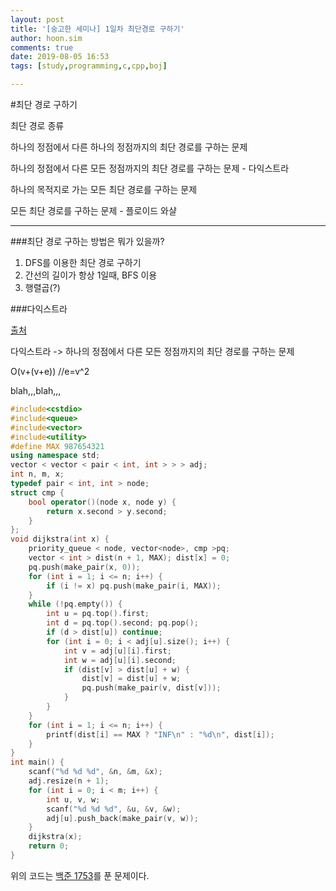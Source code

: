 ```yaml
---
layout: post
title: '[숭고한 세미나] 1일차 최단경로 구하기'
author: hoon.sim
comments: true
date: 2019-08-05 16:53
tags: [study,programming,c,cpp,boj]

---
```


#최단 경로 구하기

최단 경로 종류

하나의 정점에서 다른 하나의 정점까지의 최단 경로를 구하는 문제

하나의 정점에서 다른 모든 정점까지의 최단 경로를 구하는 문제 - 다익스트라

하나의 목적지로 가는 모든 최단 경로를 구하는 문제

모든 최단 경로를 구하는 문제 - 플로이드 와샬

---

###최단 경로 구하는 방법은 뭐가 있을까?

1. DFS를 이용한 최단 경로 구하기
2. 간선의 길이가 항상 1일때, BFS 이용
3. 행렬곱(?)


###다익스트라

[출처](https://hsp1116.tistory.com/42)

다익스트라 -> 하나의 정점에서 다른 모든 정점까지의 최단 경로를 구하는 문제

O(v+(v+e)) //e=v^2

blah,,,blah,,,

```C++
#include<cstdio>
#include<queue>
#include<vector>
#include<utility>
#define MAX 987654321
using namespace std;
vector < vector < pair < int, int > > > adj;
int n, m, x;
typedef pair < int, int > node;
struct cmp {
	bool operator()(node x, node y) {
		return x.second > y.second;
	}
};
void dijkstra(int x) {
	priority_queue < node, vector<node>, cmp >pq;
	vector < int > dist(n + 1, MAX); dist[x] = 0;
	pq.push(make_pair(x, 0));
	for (int i = 1; i <= n; i++) {
		if (i != x) pq.push(make_pair(i, MAX));
	}
	while (!pq.empty()) {
		int u = pq.top().first;
		int d = pq.top().second; pq.pop();
		if (d > dist[u]) continue;
		for (int i = 0; i < adj[u].size(); i++) {
			int v = adj[u][i].first;
			int w = adj[u][i].second;
			if (dist[v] > dist[u] + w) {
				dist[v] = dist[u] + w;
				pq.push(make_pair(v, dist[v]));
			}
		}
	}
	for (int i = 1; i <= n; i++) {
		printf(dist[i] == MAX ? "INF\n" : "%d\n", dist[i]);
	}
}
int main() {
	scanf("%d %d %d", &n, &m, &x);
	adj.resize(n + 1);
	for (int i = 0; i < m; i++) {
		int u, v, w;
		scanf("%d %d %d", &u, &v, &w);
		adj[u].push_back(make_pair(v, w));
	}
	dijkstra(x);
	return 0;
}
```

위의 코드는 [백준 1753](https://www.acmicpc.net/problem/1753)를 푼 문제이다.